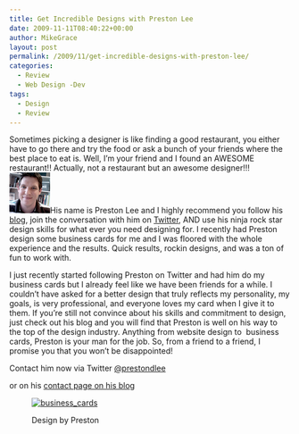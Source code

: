 ```yaml
---
title: Get Incredible Designs with Preston Lee
date: 2009-11-11T08:40:22+00:00
author: MikeGrace
layout: post
permalink: /2009/11/get-incredible-designs-with-preston-lee/
categories:
  - Review
  - Web Design -Dev
tags:
  - Design
  - Review
---
```

Sometimes picking a designer is like finding a good restaurant, you either have to go there and try the food or ask a bunch of your friends where the best place to eat is. Well, I&#8217;m your friend and I found an AWESOME restaurant!! Actually, not a restaurant but an awesome designer!!! <img class="alignleft size-full wp-image-1064" title="preston_lee" src="/assets/2009/11/preston_lee.jpg" alt="preston_lee" width="73" height="73" />His name is Preston Lee and I highly recommend you follow his [blog](http://graphicdesignblender.com/), join the conversation with him on [Twitter](http://twitter.com/prestondlee), AND use his ninja rock star design skills for what ever you need designing for. I recently had Preston design some business cards for me and I was floored with the whole experience and the results. Quick results, rockin designs, and was a ton of fun to work with.

I just recently started <!--more-->following Preston on Twitter and had him do my business cards but I already feel like we have been friends for a while. I couldn&#8217;t have asked for a better design that truly reflects my personality, my goals, is very professional, and everyone loves my card when I give it to them. If you&#8217;re still not convince about his skills and commitment to design, just check out his blog and you will find that Preston is well on his way to the top of the design industry. Anything from website design to  business cards, Preston is your man for the job. So, from a friend to a friend, I promise you that you won&#8217;t be disappointed!

Contact him now via Twitter [@prestondlee](http://twitter.com/prestondlee)

or on his [contact page on his blog](http://graphicdesignblender.com/contact)<figure id="attachment_1062" style="width: 300px" class="wp-caption alignnone">

[<img class="size-full wp-image-1062 " title="business_cards" src="/assets/2009/11/business_cards.jpg" alt="business_cards" width="300" height="344" srcset="/assets/2009/11/business_cards.jpg 300w, /assets/2009/11/business_cards-261x300.jpg 261w" sizes="(max-width: 300px) 100vw, 300px" />](http://graphicdesignblender.com/)<figcaption class="wp-caption-text">Design by Preston</figcaption></figure>